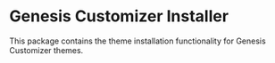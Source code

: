 # Genesis Customizer Installer

This package contains the theme installation functionality for Genesis Customizer themes.

